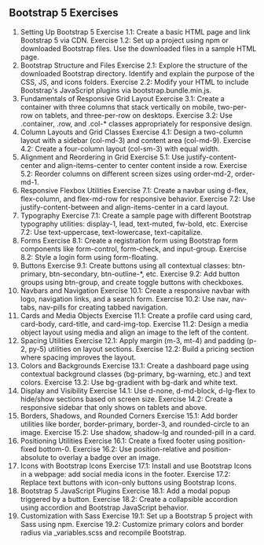 ## Bootstrap 5 Exercises

1. Setting Up Bootstrap 5
Exercise 1.1:
Create a basic HTML page and link Bootstrap 5 via CDN.
Exercise 1.2:
Set up a project using npm or downloaded Bootstrap files. Use the downloaded files in a sample 
HTML page.
2. Bootstrap Structure and Files
Exercise 2.1:
Explore the structure of the downloaded Bootstrap directory. Identify and explain the purpose of 
the CSS, JS, and icons folders.
Exercise 2.2:
Modify your HTML to include Bootstrap's JavaScript plugins via bootstrap.bundle.min.js.
3. Fundamentals of Responsive Grid Layout
Exercise 3.1:
Create a container with three columns that stack vertically on mobile, two-per-row on tablets, 
and three-per-row on desktops.
Exercise 3.2:
Use .container, .row, and .col-* classes appropriately for responsive design.
4. Column Layouts and Grid Classes
Exercise 4.1:
Design a two-column layout with a sidebar (col-md-3) and content area (col-md-9).
Exercise 4.2:
Create a four-column layout (col-sm-3) with equal width.
5. Alignment and Reordering in Grid
Exercise 5.1:
Use justify-content-center and align-items-center to center content inside a row.
Exercise 5.2:
Reorder columns on different screen sizes using order-md-2, order-md-1.
6. Responsive Flexbox Utilities
Exercise 7.1:
Create a navbar using d-flex, flex-column, and flex-md-row for responsive behavior.
Exercise 7.2:
Use justify-content-between and align-items-center in a card layout.
7. Typography
Exercise 7.1:
Create a sample page with different Bootstrap typography utilities: display-1, lead, text-muted, 
fw-bold, etc.
Exercise 7.2:
Use text-uppercase, text-lowercase, text-capitalize.
8. Forms
Exercise 8.1:
Create a registration form using Bootstrap form components like form-control, form-check, and 
input-group.
Exercise 8.2:
Style a login form using form-floating.
9. Buttons
Exercise 9.1:
Create buttons using all contextual classes: btn-primary, btn-secondary, btn-outline-*, etc.
Exercise 9.2:
Add button groups using btn-group, and create toggle buttons with checkboxes.
10. Navbars and Navigation
Exercise 10.1:
Create a responsive navbar with logo, navigation links, and a search form.
Exercise 10.2:
Use nav, nav-tabs, nav-pills for creating tabbed navigation.
11. Cards and Media Objects
Exercise 11.1:
Create a profile card using card, card-body, card-title, and card-img-top.
Exercise 11.2:
Design a media object layout using media and align an image to the left of the content.
12. Spacing Utilities
Exercise 12.1:
Apply margin (m-3, mt-4) and padding (p-2, py-5) utilities on layout sections.
Exercise 12.2:
Build a pricing section where spacing improves the layout.
13. Colors and Backgrounds
Exercise 13.1:
Create a dashboard page using contextual background classes (bg-primary, bg-warning, etc.) and 
text colors.
Exercise 13.2:
Use bg-gradient with bg-dark and white text.
14. Display and Visibility
Exercise 14.1:
Use d-none, d-md-block, d-lg-flex to hide/show sections based on screen size.
Exercise 14.2:
Create a responsive sidebar that only shows on tablets and above.
15. Borders, Shadows, and Rounded Corners
Exercise 15.1:
Add border utilities like border, border-primary, border-3, and rounded-circle to an image.
Exercise 15.2:
Use shadow, shadow-lg and rounded-pill in a card.
16. Positioning Utilities
Exercise 16.1:
Create a fixed footer using position-fixed bottom-0.
Exercise 16.2:
Use position-relative and position-absolute to overlay a badge over an image.
17. Icons with Bootstrap Icons
Exercise 17.1:
Install and use Bootstrap Icons in a webpage: add social media icons in the footer.
Exercise 17.2:
Replace text buttons with icon-only buttons using Bootstrap Icons.
18. Bootstrap 5 JavaScript Plugins
Exercise 18.1:
Add a modal popup triggered by a button.
Exercise 18.2:
Create a collapsible accordion using accordion and Bootstrap JavaScript behavior.
19. Customization with Sass
Exercise 19.1:
Set up a Bootstrap 5 project with Sass using npm.
Exercise 19.2:
Customize primary colors and border radius via _variables.scss and recompile Bootstrap.
